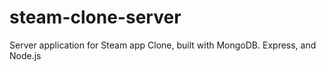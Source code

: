 # steam-clone-server
Server application for Steam app Clone, built with MongoDB. Express, and Node.js
